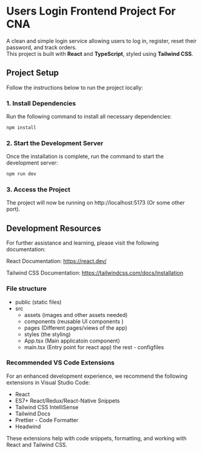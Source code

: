 # Users Login Frontend Project For CNA

A clean and simple login service allowing users to log in, register, reset their password, and track orders.  
This project is built with **React** and **TypeScript**, styled using **Tailwind CSS**.

## Project Setup

Follow the instructions below to run the project locally:

### 1. Install Dependencies

Run the following command to install all necessary dependencies:

```bash
npm install
```

### 2. Start the Development Server

Once the installation is complete, run the command to start the development server:

```bash
npm run dev
```

### 3. Access the Project

The project will now be running on http://localhost:5173 (Or some other port).

## Development Resources

For further assistance and learning, please visit the following documentation:

React Documentation: https://react.dev/

Tailwind CSS Documentation: https://tailwindcss.com/docs/installation

### File structure

- public (static files)
- src
  - assets (images and other assets needed)
  - components (reusable UI components )
  - pages (Different pages/views of the app)
  - styles (the styling)
  - App.tsx (Main applicatoin component)
  - main.tsx (Entry point for react app)
the rest - configfiles

### Recommended VS Code Extensions

For an enhanced development experience, we recommend the following extensions in Visual Studio Code:

- React
- ES7+ React/Redux/React-Native Snippets
- Tailwind CSS IntelliSense
- Tailwind Docs
- Prettier - Code Formatter
- Headwind

These extensions help with code snippets, formatting, and working with React and Tailwind CSS.
